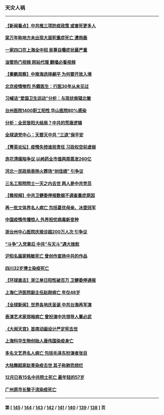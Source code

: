 ### 天灾人祸
---
#### [【新闻看点】中共推三项防疫政策 或害死更多人](../../pages/ncid280/n13892336.md?12271645) 
#### [梁万年称地方未出现大面积重症死亡 遭炮轰](../../pages/ncid280/n13892395.md?12271645) 
#### [一家四口在上海全中招 吴尊自曝症状最严重](../../pages/ncid280/n13892321.md?12271645) 
#### [油管热门视频 网站代理 翻墙必看视频](http://138.2.39.72:81/youtube.html?epic-marker?12271645)
#### [【秦鹏观察】中南海选择躺平 为何要开放入境](../../pages/ncid280/n13890092.md?12271645) 
#### [北京疫情惨烈 外籍医生：行医30年从未见过](../../pages/ncid280/n13892279.md?12271645) 
#### [习喊话“爱国卫生运动”分析：与现状南辕北辙](../../pages/ncid280/n13892208.md?12271645) 
#### [台州医院1400职工阳性 华山医院80%感染](../../pages/ncid280/n13892296.md?12271645) 
#### [分析：全民皆阳大结局？中共的荒唐逻辑](../../pages/ncid280/n13891887.md?12271645) 
#### [全球退党中心：天要灭中共 “三退”保平安](../../pages/ncid280/n13892308.md?12271645) 
#### [【菁英论坛】疫情失控谁担责任 习政权空前虚弱](../../pages/ncid280/n13892293.md?12271645) 
#### [连花清瘟陷争议 以岭药业市值两周蒸发260亿](../../pages/ncid280/n13892219.md?12271645) 
#### [河北一民政局表扬火葬场“创佳绩” 引争议](../../pages/ncid280/n13892283.md?12271645) 
#### [三名工程院院士一天之内去世 两人是中共党员](../../pages/ncid280/n13892031.md?12271645) 
#### [【微视频】中共卫健委停报数据不调查重症原因](../../pages/ncid280/n13892191.md?12271645) 
#### [再一批文体界名人病亡 包括葛优母亲、冰壶冠军](../../pages/ncid280/n13892217.md?12271645) 
#### [中国疫情传播惊人 外界担忧病毒新变种](../../pages/ncid280/n13892265.md?12271645) 
#### [浙台州中心医院庆接诊超200万人次 引争议](../../pages/ncid280/n13892221.md?12271645) 
#### [“斗争”入党章后 中共“与天斗”遇大挫败](../../pages/ncid280/n13892032.md?12271645) 
#### [沪知名画家韩敏死亡 曾创作宣扬中共的作品](../../pages/ncid280/n13891963.md?12271645) 
#### [四川32岁博士染疫死亡](../../pages/ncid280/n13892030.md?12271645) 
#### [【环球直击】浙江单日阳性破百万 卫健委停通报](../../pages/ncid280/n13892021.md?12271645) 
#### [上海仁济医院副主任赵刚病亡 年仅48岁](../../pages/ncid280/n13891999.md?12271645) 
#### [【全球新闻】世界各地庆圣诞 中共台海再军演](../../pages/ncid280/n13892011.md?12271645) 
#### [表演艺术家郑榕病亡 曾扮演中共领导人董必武](../../pages/ncid280/n13892004.md?12271645) 
#### [《大闹天宫》首席动画设计严定宪去世](../../pages/ncid280/n13891953.md?12271645) 
#### [上海科华生物创始人唐伟国染疫身亡](../../pages/ncid280/n13891950.md?12271645) 
#### [多名文艺界名人病亡 包括毛泽东扮演者张目](../../pages/ncid280/n13891919.md?12271645) 
#### [大陆舞蹈家赵青染疫去世 其子称肺恐烧烂](../../pages/ncid280/n13891870.md?12271645) 
#### [12月已有15名中共院士死亡 最年轻的57岁](../../pages/ncid280/n13891855.md?12271645) 
#### [广州原市长黎子流染疫死亡](../../pages/ncid280/n13891824.md?12271645) 

---
#### 第 [ [145](./145.md?12271645) / [144](./144.md?12271645) / [143](./143.md?12271645) / [142](./142.md?12271645) / [141](./141.md?12271645) / [140](./140.md?12271645) / [139](./139.md?12271645) / [138](./138.md?12271645) ] 页
